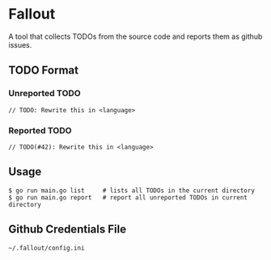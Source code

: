 # Fallout

A tool that collects TODOs from the source code and reports them as github issues.

## TODO Format

### Unreported TODO

```
// TODO: Rewrite this in <language>
```

### Reported TODO

```
// TODO(#42): Rewrite this in <language>
```

## Usage

```
$ go run main.go list     # lists all TODOs in the current directory
$ go run main.go report   # report all unreported TODOs in current directory
```

## Github Credentials File

`~/.fallout/config.ini`